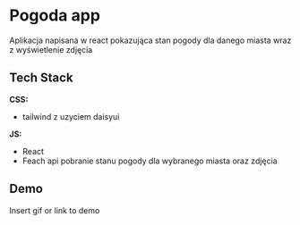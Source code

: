 # Pogoda app

Aplikacja napisana w react pokazująca stan pogody dla danego miasta wraz z wyświetlenie zdjęcia

## Tech Stack

**CSS:**

-   tailwind z uzyciem daisyui

**JS:**

-   React
-   Feach api pobranie stanu pogody dla wybranego miasta oraz zdjęcia

## Demo

Insert gif or link to demo
